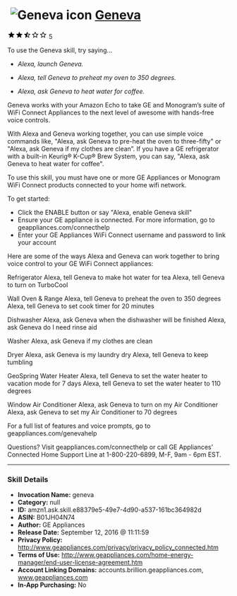 # &nbsp;<img src="skill_icon" alt="Geneva icon" width="36"> [Geneva](http://alexa.amazon.com/#skills/amzn1.ask.skill.e88379e5-49e7-4d90-a537-161bc364982d)
![2.4 stars](../../images/ic_star_black_18dp_1x.png)![2.4 stars](../../images/ic_star_black_18dp_1x.png)![2.4 stars](../../images/ic_star_half_black_18dp_1x.png)![2.4 stars](../../images/ic_star_border_black_18dp_1x.png)![2.4 stars](../../images/ic_star_border_black_18dp_1x.png) 5

To use the Geneva skill, try saying...

* *Alexa, launch Geneva.*

* *Alexa, tell Geneva to preheat my oven to 350 degrees.*

* *Alexa, ask Geneva to heat water for coffee.*

Geneva works with your Amazon Echo to take GE and Monogram’s suite of WiFi Connect Appliances to the next level of awesome with hands-free voice controls.

With Alexa and Geneva working together, you can use simple voice commands like,  "Alexa, ask Geneva to pre-heat the oven to three-fifty" or  "Alexa, ask Geneva if my clothes are clean”. If you have a GE refrigerator with a built-in Keurig® K-Cup® Brew System, you can say, "Alexa, ask Geneva to heat water for coffee".

To use this skill, you must have one or more GE Appliances or Monogram WiFi Connect products connected to your home wifi network.

To get started:
 - Click the ENABLE button or say "Alexa, enable Geneva skill"
 - Ensure your GE appliance is connected. For more information, go to geappliances.com/connecthelp
 - Enter your GE Appliances WiFi Connect username and password to link your account


Here are some of the ways Alexa and Geneva can work together to bring voice control to your GE WiFi Connect appliances:

Refrigerator
Alexa, tell Geneva to make hot water for tea 
Alexa, tell Geneva to turn on TurboCool 

Wall Oven & Range
Alexa, tell Geneva to preheat the oven to 350 degrees 
Alexa, tell Geneva to set cook timer for 20 minutes 

Dishwasher
Alexa, ask Geneva when the dishwasher will be finished 
Alexa, ask Geneva do I need rinse aid

Washer
Alexa, ask Geneva if my clothes are clean 

Dryer
Alexa, ask Geneva is my laundry dry
Alexa, tell Geneva to keep tumbling 

GeoSpring Water Heater
Alexa, tell Geneva to set the water heater to vacation mode for 7 days 
Alexa, tell Geneva to set the water heater to 110 degrees 

Window Air Conditioner
Alexa, ask Geneva to turn on my Air Conditioner
Alexa, ask Geneva to set my Air Conditioner to 70 degrees


For a full list of features and voice prompts, go to geappliances.com/genevahelp

Questions?
Visit geappliances.com/connecthelp or call GE Appliances’ Connected Home Support Line at 1-800-220-6899, M-F, 9am - 6pm EST.

***

### Skill Details

* **Invocation Name:** geneva
* **Category:** null
* **ID:** amzn1.ask.skill.e88379e5-49e7-4d90-a537-161bc364982d
* **ASIN:** B01JH04N74
* **Author:** GE Appliances
* **Release Date:** September 12, 2016 @ 11:11:59
* **Privacy Policy:** http://www.geappliances.com/privacy/privacy_policy_connected.htm
* **Terms of Use:** http://www.geappliances.com/home-energy-manager/end-user-license-agreement.htm
* **Account Linking Domains:** accounts.brillion.geappliances.com, www.geappliances.com
* **In-App Purchasing:** No
